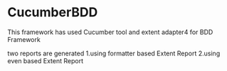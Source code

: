 # CucumberBDD
This framework has used Cucumber tool and extent adapter4 for BDD Framework

two reports are generated 
1.using formatter based Extent Report
2.using even based Extent Report
